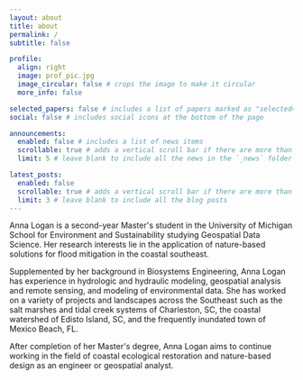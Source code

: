 ```yaml
---
layout: about
title: about
permalink: /
subtitle: false

profile:
  align: right
  image: prof_pic.jpg
  image_circular: false # crops the image to make it circular
  more_info: false

selected_papers: false # includes a list of papers marked as "selected={true}"
social: false # includes social icons at the bottom of the page

announcements:
  enabled: false # includes a list of news items
  scrollable: true # adds a vertical scroll bar if there are more than 3 news items
  limit: 5 # leave blank to include all the news in the `_news` folder

latest_posts:
  enabled: false
  scrollable: true # adds a vertical scroll bar if there are more than 3 new posts items
  limit: 3 # leave blank to include all the blog posts
---
```


Anna Logan is a second-year Master's student in the University of Michigan School for Environment and Sustainability studying Geospatial Data Science. Her research interests lie in the application of nature-based solutions for flood mitigation in the coastal southeast.

Supplemented by her background in Biosystems Engineering, Anna Logan has experience in hydrologic and hydraulic modeling, geospatial analysis and remote sensing, and modeling of environmental data. She has worked on a variety of projects and landscapes across the Southeast such as the salt marshes and tidal creek systems of Charleston, SC, the coastal watershed of Edisto Island, SC, and the frequently inundated town of Mexico Beach, FL.

After completion of her Master's degree, Anna Logan aims to continue working in the field of coastal ecological restoration and nature-based design as an engineer or geospatial analyst. 
